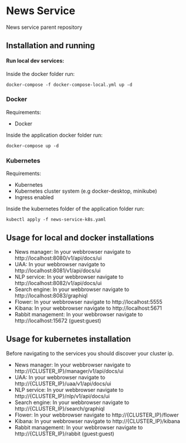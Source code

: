 # News Service
News service parent repository

## Installation and running
  
#### Run local dev services:
Inside the docker folder run:
```
docker-compose -f docker-compose-local.yml up -d
```

### Docker
Requirements:
  - Docker
  
Inside the application docker folder run:
```
docker-compose up -d
```

### Kubernetes
Requirements:
  - Kubernetes
  - Kubernetes cluster system (e.g docker-desktop, minikube)
  - Ingress enabled

Inside the kubernetes folder of the application folder run:
```
kubectl apply -f news-service-k8s.yaml
```

## Usage for local and docker installations
- News manager: In your webbrowser navigate to http://localhost:8080/v1/api/docs/ui
- UAA: In your webbrowser navigate to http://localhost:8081/v1/api/docs/ui
- NLP service: In your webbrowser navigate to http://localhost:8082/v1/api/docs/ui
- Search engine: In your webbrowser navigate to http://localhost:8083/graphiql
- Flower: In your webbrowser navigate to http://localhost:5555
- Kibana: In your webbrowser navigate to http://localhost:5671
- Rabbit management: In your webbrowser navigate to http://localhost:15672 (guest:guest)


## Usage for kubernetes installation
Before navigating to the services you should discover your cluster ip.
- News manager: In your webbrowser navigate to http://{CLUSTER_IP}/manager/v1/api/docs/ui
- UAA: In your webbrowser navigate to http://{CLUSTER_IP}/uaa/v1/api/docs/ui
- NLP service: In your webbrowser navigate to http://{CLUSTER_IP}/nlp/v1/api/docs/ui
- Search engine: In your webbrowser navigate to http://{CLUSTER_IP}/search/graphiql
- Flower: In your webbrowser navigate to http://{CLUSTER_IP}/flower
- Kibana: In your webbrowser navigate to http://{CLUSTER_IP}/kibana
- Rabbit management: In your webbrowser navigate to http://{CLUSTER_IP}/rabbit (guest:guest)
